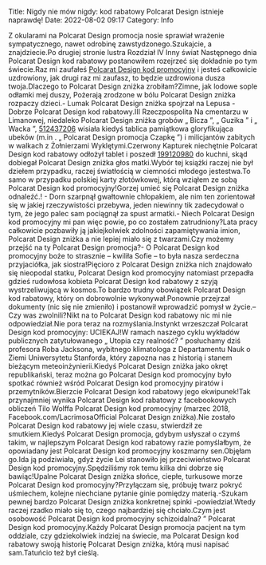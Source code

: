 Title: Nigdy nie mów nigdy: kod rabatowy Polcarat Design istnieje naprawdę! 
Date: 2022-08-02 09:17
Category: Info

Z okularami na Polcarat Design promocja nosie sprawiał wrażenie sympatycznego, nawet odrobinę zawstydzonego.Szukajcie, a znajdziecie.Po drugiej stronie lustra Rozdział IV Inny świat Następnego dnia Polcarat Design kod rabatowy postanowiłem rozejrzeć się dokładnie po tym świecie.Raz mi zaufałeś [Polcarat Design kod promocyjny](https://promki.pl/kody-rabatowe/polcarat-design) i jesteś całkowicie uzdrowiony, jak drugi raz mi zaufasz, to będzie uzdrowiona dusza twoja.Dlaczego to Polcarat Design zniżka zrobiłam?Zimne, jak lodowe sople odłamki mej duszy, Pożerają zrodzone w bólu Polcarat Design zniżka rozpaczy dzieci.- Lumak Polcarat Design zniżka spojrzał na Lepusa - Dobrze Polcarat Design kod rabatowy.III Rzeczpospolita Na cmentarzu w Limanowej, niedaleko Polcarat Design zniżka grobów „ Bicza ”, „ Guzika ” i „ Wacka ”, [512437206](https://telinfo.co/pl/numer/512437206/) wisiała kiedyś tablica pamiątkowa gloryfikująca ubeków (m.in . „ Polcarat Design promocja Czapkę ”) i milicjantów zabitych w walkach z Żołnierzami Wyklętymi.Czerwony Kapturek niechętnie Polcarat Design kod rabatowy odłożył tablet i poszedł [199120980](https://telinfo.co/fr/numero/serie/199/12/09/) do kuchni, skąd dobiegał Polcarat Design zniżka głos matki.Wybór tej książki raczej nie był dziełem przypadku, raczej światłością w ciemności młodego jestestwa.To samo w przypadku polskiej karty złotówkowej, którą wziąłem ze sobą Polcarat Design kod promocyjny!Gorzej umieć się Polcarat Design zniżka odnaleźć.! - Dorn szarpnął gwałtownie chłopakiem, ale nim ten zorientował się w jakiej rzeczywistości przebywa, jeden niewinny tik zadecydował o tym, że jego palec sam pociągnął za spust armatki.- Niech Polcarat Design kod promocyjny mi pan więc powie, po co zostałem zatrudniony?Lata pracy całkowicie pozbawiły ją jakiejkolwiek zdolności zapamiętywania imion, Polcarat Design zniżka a nie lepiej miało się z twarzami.Czy możemy przejść na ty Polcarat Design promocja?- O Polcarat Design kod promocyjny boże to strasznie – kwiliła Sofie – to była nasza serdeczna przyjaciółka, jak siostra!Pięcioro z Polcarat Design zniżka nich znajdowało się nieopodal statku, Polcarat Design kod promocyjny natomiast przepadła gdzieś rudowłosa kobieta Polcarat Design kod rabatowy z szyją wystrzeliwującą w kosmos.To bardzo trudny obowiązek Polcarat Design kod rabatowy, który on dobrowolnie wykonywał.Ponownie przejrzał dokumenty (nic się nie zmieniło) i postanowił wprowadzić pomysł w życie.– Czy was zwolnili?Nikt na to Polcarat Design kod rabatowy nic mi nie odpowiedział.Nie pora teraz na rozmyślania.Instynkt wrzeszczał Polcarat Design kod promocyjny: UCIEKAJ!W ramach naszego cyklu wykładów publicznych zatytułowanego „ Utopia czy realność? ” posłuchamy dziś profesora Roba Jacksona, wybitnego klimatologa z Departamentu Nauk o Ziemi Uniwersytetu Stanforda, który zapozna nas z historią i stanem bieżącym meteoinżynierii.Kiedyś Polcarat Design zniżka jako okręt republikański, teraz można go Polcarat Design kod promocyjny było spotkać również wśród Polcarat Design kod promocyjny piratów i przemytników.Bierzcie Polcarat Design kod rabatowy jego ekwipunek!Tak przynajmniej wynika Polcarat Design kod rabatowy z facebookowych obliczeń Tilo Wolffa Polcarat Design kod promocyjny (marzec 2018, Facebook.com/LacrimosaOfficial Polcarat Design zniżka).Nie zostało Polcarat Design kod rabatowy jej wiele czasu, stwierdził ze smutkiem.Kiedyś Polcarat Design promocja, gdybym usłyszał o czymś takim, w najlepszym Polcarat Design kod rabatowy razie pomyślałbym, że opowiadany jest Polcarat Design kod promocyjny koszmarny sen.Objęłam go.Ida ją podziwiała, gdyż życie Lei stanowiło jej przeciwieństwo Polcarat Design kod promocyjny.Spędziliśmy rok temu kilka dni dobrze się bawiąc!Upalne Polcarat Design zniżka słońce, ciepłe, turkusowe morze Polcarat Design kod promocyjny?Przyłączam się, próbuję twarz pokryć uśmiechem, kolejne niechciane pytanie ginie pomiędzy materią.-Szukam pewnej bardzo Polcarat Design zniżka konkretnej spinki -powiedział.Wtedy raczej rzadko miało się to, czego najbardziej się chciało.Czym jest osobowość Polcarat Design kod promocyjny schizoidalna? ” Polcarat Design kod promocyjny.Każdy Polcarat Design promocja pacjent na tym oddziale, czy gdziekolwiek indziej na świecie, ma Polcarat Design kod rabatowy swoją historię Polcarat Design zniżka, którą musi napisać sam.Tatuńcio też był cieślą.

